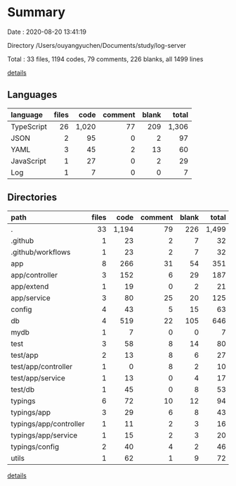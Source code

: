# Summary

Date : 2020-08-20 13:41:19

Directory /Users/ouyangyuchen/Documents/study/log-server

Total : 33 files,  1194 codes, 79 comments, 226 blanks, all 1499 lines

[details](details.md)

## Languages
| language | files | code | comment | blank | total |
| :--- | ---: | ---: | ---: | ---: | ---: |
| TypeScript | 26 | 1,020 | 77 | 209 | 1,306 |
| JSON | 2 | 95 | 0 | 2 | 97 |
| YAML | 3 | 45 | 2 | 13 | 60 |
| JavaScript | 1 | 27 | 0 | 2 | 29 |
| Log | 1 | 7 | 0 | 0 | 7 |

## Directories
| path | files | code | comment | blank | total |
| :--- | ---: | ---: | ---: | ---: | ---: |
| . | 33 | 1,194 | 79 | 226 | 1,499 |
| .github | 1 | 23 | 2 | 7 | 32 |
| .github/workflows | 1 | 23 | 2 | 7 | 32 |
| app | 8 | 266 | 31 | 54 | 351 |
| app/controller | 3 | 152 | 6 | 29 | 187 |
| app/extend | 1 | 19 | 0 | 2 | 21 |
| app/service | 3 | 80 | 25 | 20 | 125 |
| config | 4 | 43 | 5 | 15 | 63 |
| db | 4 | 519 | 22 | 105 | 646 |
| mydb | 1 | 7 | 0 | 0 | 7 |
| test | 3 | 58 | 8 | 14 | 80 |
| test/app | 2 | 13 | 8 | 6 | 27 |
| test/app/controller | 1 | 0 | 8 | 2 | 10 |
| test/app/service | 1 | 13 | 0 | 4 | 17 |
| test/db | 1 | 45 | 0 | 8 | 53 |
| typings | 6 | 72 | 10 | 12 | 94 |
| typings/app | 3 | 29 | 6 | 8 | 43 |
| typings/app/controller | 1 | 11 | 2 | 3 | 16 |
| typings/app/service | 1 | 15 | 2 | 3 | 20 |
| typings/config | 2 | 40 | 4 | 2 | 46 |
| utils | 1 | 62 | 1 | 9 | 72 |

[details](details.md)